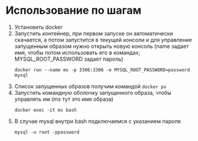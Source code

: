 # Использование по шагам
1. Установить docker
2. Запустить контейнер, при первом запуске он автоматически скачается, а потом запустится в текущей консоли и для управление запущенным образом нужно открыть новую консоль (name задает имя, чтобы потом использовать его в командах; MYSQL_ROOT_PASSWORD задает пароль)
    ```
    docker run --name ms -p 3306:3306 -e MYSQL_ROOT_PASSWORD=password mysql
    ```
3. Список запущенных образов получим командой `docker ps`
3. Запустить командную оболочку запущенного образа, чтобы управлять им (ms тут это имя образа)
    ```
    docker exec -it ms bash
    ```
5. В случае mysql внутри bash подключаемся с указанием пароля
    ```
    mysql -u root -ppassword
    ```